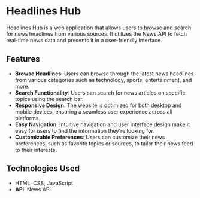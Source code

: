 # Headlines Hub

Headlines Hub is a web application that allows users to browse and search for news headlines from various sources. It utilizes the News API to fetch real-time news data and presents it in a user-friendly interface.

## Features

- **Browse Headlines**: Users can browse through the latest news headlines from various categories such as technology, sports, entertainment, and more.
- **Search Functionality**: Users can search for news articles on specific topics using the search bar.
- **Responsive Design**: The website is optimized for both desktop and mobile devices, ensuring a seamless user experience across all platforms.
- **Easy Navigation**: Intuitive navigation and user interface design make it easy for users to find the information they're looking for.
- **Customizable Preferences**: Users can customize their news preferences, such as favorite topics or sources, to tailor their news feed to their interests.

## Technologies Used

- HTML, CSS, JavaScript
- **API**: News API
